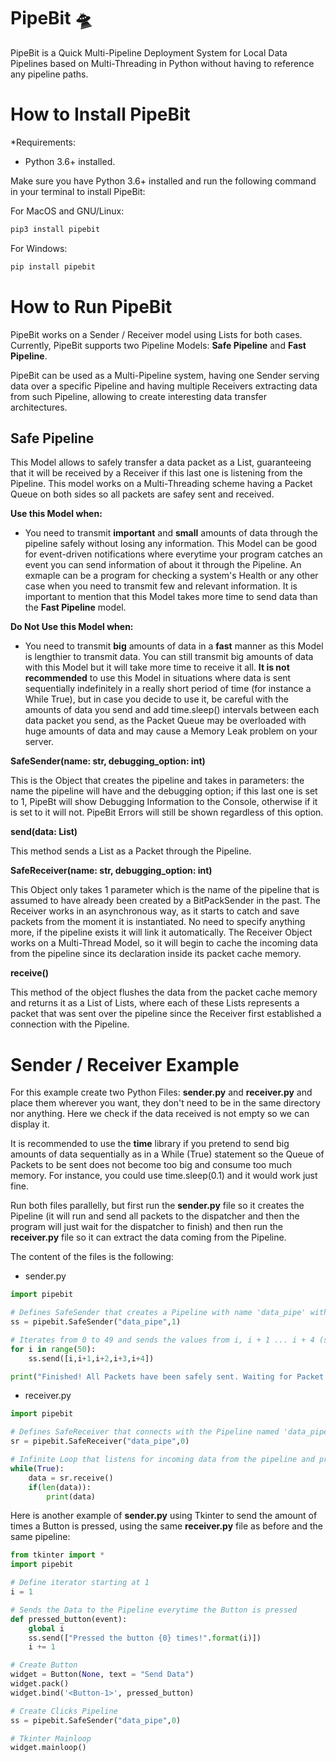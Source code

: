 # PipeBit 🛸

PipeBit is a Quick Multi-Pipeline Deployment System for Local Data Pipelines based on Multi-Threading in Python without having to reference any pipeline paths.

How to Install PipeBit
==========

*Requirements: 
- Python 3.6+ installed.

Make sure you have Python 3.6+ installed and run the following command in your terminal to install PipeBit:

For MacOS and GNU/Linux:

```python
pip3 install pipebit
```

For Windows:

```python
pip install pipebit
```

How to Run PipeBit
==========

PipeBit works on a Sender / Receiver model using Lists for both cases. Currently, PipeBit supports two Pipeline Models: **Safe Pipeline** and **Fast Pipeline**.

PipeBit can be used as a Multi-Pipeline system, having one Sender serving data over a specific Pipeline and having multiple Receivers extracting data from such Pipeline, allowing to create interesting data  transfer architectures.

## Safe Pipeline

This Model allows to safely transfer a data packet as a List, guaranteeing that it will be received by a Receiver if this last one is listening from the Pipeline. This model works on a Multi-Threading scheme having a Packet Queue on both sides so all packets are safey sent and received. 

**Use this Model when:**

- You need to transmit **important** and **small** amounts of data through the pipeline safely without losing any information. This Model can be good for event-driven notifications where everytime your program catches an event you can send information of about it through the Pipeline. An exmaple can be a program for checking a system's Health or any other case when you need to transmit few and relevant information. It is important to mention that this Model takes more time to send data than the **Fast Pipeline** model.

**Do Not Use this Model when:**

- You need to transmit **big** amounts of data in a **fast** manner as this Model is lengthier to transmit data. You can still transmit big amounts of data with this Model but it will take more time to receive it all. **It is not recommended** to use this Model in situations where data is sent sequentially indefinitely in a really short period of time (for instance a While True), but in case you decide to use it, be careful with the amounts of data you send and add time.sleep() intervals between each data packet you send, as the Packet Queue may be overloaded with huge amounts of data and may cause a Memory Leak problem on your server.

**SafeSender(name: str, debugging_option: int)**

This is the Object that creates the pipeline and takes in  parameters: the name the pipeline will have and the debugging option; if this last one is set to 1, PipeBt will show Debugging Information to the Console, otherwise if it is set to  it will not. PipeBit Errors will still be shown regardless of this option.

**send(data: List)**

This method sends a List as a Packet through the Pipeline.

**SafeReceiver(name: str, debugging_option: int)**

This Object only takes 1 parameter which is the name of the pipeline that is assumed to have already been created by a BitPackSender in the past. The Receiver works in an asynchronous way, as it starts to catch and save packets from the moment it is instantiated. No need to specify anything more, if the pipeline exists it will link it automatically. The Receiver Object works on a Multi-Thread Model, so it will begin to cache the incoming data from the pipeline since its declaration inside its packet cache memory.

**receive()**

This method of the object flushes the data from the packet cache memory and returns it as a List of Lists, where each of these Lists represents a packet that was sent over the pipeline since the Receiver first established a connection with the Pipeline.

Sender / Receiver Example
==========

For this example create two Python Files: **sender.py** and **receiver.py** and place them wherever you want, they don't need to be in the same directory nor anything. Here we check if the data received is not empty so we can display it.

It is recommended to use the **time** library if you pretend to send big amounts of data sequentially as in a While (True) statement so the Queue of Packets to be sent does not become too big and consume too much memory. For instance, you could use time.sleep(0.1) and it would work just fine.

Run both files parallelly, but first run the **sender.py** file so it creates the Pipeline (it will run and send all packets to the dispatcher and then the program will just wait for the dispatcher to finish) and then run the **receiver.py** file so it can extract the data coming from the Pipeline.

The content of the files is the following:

- sender.py

```python
import pipebit

# Defines SafeSender that creates a Pipeline with name 'data_pipe' with Debugging Information to Console
ss = pipebit.SafeSender("data_pipe",1)

# Iterates from 0 to 49 and sends the values from i, i + 1 ... i + 4 (size of 5)
for i in range(50):
    ss.send([i,i+1,i+2,i+3,i+4])

print("Finished! All Packets have been safely sent. Waiting for Packet Queue Dispatcher to Finish...")
```

- receiver.py

```python
import pipebit

# Defines SafeReceiver that connects with the Pipeline named 'data_pipe' with No Debugging Information to Console
sr = pipebit.SafeReceiver("data_pipe",0)

# Infinite Loop that listens for incoming data from the pipeline and prints it out to the console excepting an empty data value
while(True):
    data = sr.receive()
    if(len(data)):
        print(data)
```

Here is another example of **sender.py** using Tkinter to send the amount of times a Button is pressed, using the same **receiver.py** file as before and the same pipeline:

```python
from tkinter import *
import pipebit

# Define iterator starting at 1
i = 1

# Sends the Data to the Pipeline everytime the Button is pressed
def pressed_button(event):
    global i
    ss.send(["Pressed the button {0} times!".format(i)])
    i += 1  

# Create Button
widget = Button(None, text = "Send Data")
widget.pack()
widget.bind('<Button-1>', pressed_button)

# Create Clicks Pipeline
ss = pipebit.SafeSender("data_pipe",0)

# Tkinter Mainloop
widget.mainloop()
```
